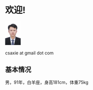# 欢迎!
<img src="https://raw.githubusercontent.com/csaxie/csaxie.github.io/master/images/2020-07-03.JPG" width = "10%" />

csaxie at gmail dot com

## 基本情况
男，91年，白羊座，身高181cm，体重75kg
